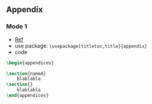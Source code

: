 ## Appendix


### Mode 1
- [Ref](http://tex.stackexchange.com/questions/132972/how-to-force-latex-to-change-from-a-appendixs-name-to-appendix-a)
- use package: `\usepackage[titletoc,title]{appendix}`
- code
``` latex
\begin{appendices}

\section{nameA}
    blablabla
\section{}
    blablabla
\end{appendices}
```
